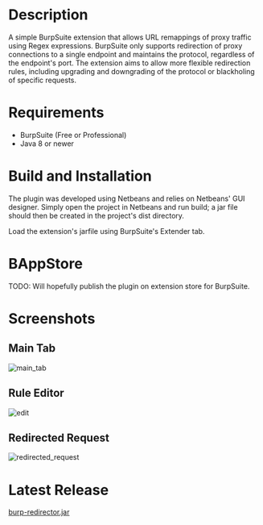 # Description

A simple BurpSuite extension that allows URL remappings of proxy traffic using Regex expressions. BurpSuite only supports redirection of proxy connections to a single endpoint and maintains the protocol, regardless of the endpoint's port. The extension aims to allow more flexible redirection rules, including upgrading and downgrading of the protocol or blackholing of specific requests.

# Requirements

* BurpSuite (Free or Professional)
* Java 8 or newer

# Build and Installation

The plugin was developed using Netbeans and relies on Netbeans' GUI designer. Simply open the project in Netbeans and run build; a jar file should then be created in the project's dist directory.

Load the extension's jarfile using BurpSuite's Extender tab.

# BAppStore

TODO: Will hopefully publish the plugin on extension store for BurpSuite.

# Screenshots

## Main Tab

![main_tab](/uploads/dbdbae51630f81ec76e186ca222d0adc/main_tab.png)

## Rule Editor
![edit](/uploads/21574c501f32f93a592702d966831cd7/edit.png)

## Redirected Request
![redirected_request](/uploads/5ae8b323814eb745ca85a87e5867a3f3/redirected_request.png)

# Latest Release 

[burp-redirector.jar](/uploads/469979b59fb2c4a1672076d5a4cbf5f1/burp-redirector.jar)